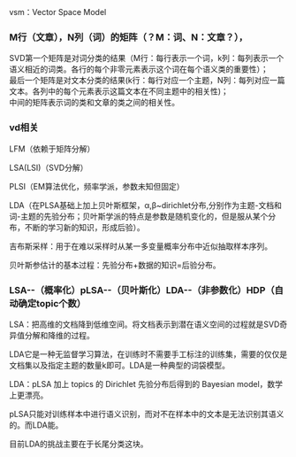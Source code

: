 vsm：Vector Space Model

### M行（文章），N列（词）的矩阵（？M：词、N：文章？）， 
SVD第一个矩阵是对词分类的结果（M行：每行表示一个词，k列：每列表示一个语义相近的词类。各行的每个非零元素表示这个词在每个语义类的重要性）；   
最后一个矩阵是对文本分类的结果(k行：每行对应一个主题，N列：每列对应一篇文本。各列中的每个元素表示这篇文本在不同主题中的相关性)；    
中间的矩阵表示词的类和文章的类之间的相关性。 

### vd相关
LFM（依赖于矩阵分解） 

LSA(LSI)（SVD分解） 

PLSI（EM算法优化，频率学派，参数未知但固定）

LDA（在PLSA基础上加上贝叶斯框架，α,β~dirichlet分布,分别作为主题-文档和词-主题的先验分布；贝叶斯学派的特点是参数是随机变化的，但是服从某个分布，不断的学习新的知识，形成后验）。 

吉布斯采样：用于在难以采样时从某一多变量概率分布中近似抽取样本序列。

贝叶斯参估计的基本过程：先验分布+数据的知识=后验分布。 


### LSA--（概率化）pLSA--（贝叶斯化）LDA--（非参数化）HDP（自动确定topic个数） 
LSA：把高维的文档降到低维空间。将文档表示到潜在语义空间的过程就是SVD奇异值分解和降维的过程。 

LDA它是一种无监督学习算法，在训练时不需要手工标注的训练集，需要的仅仅是文档集以及指定主题的数量k即可。LDA是一种典型的词袋模型。 

LDA：pLSA 加上 topics 的 Dirichlet 先验分布后得到的 Bayesian model，数学上更漂亮。 

pLSA只能对训练样本中进行语义识别，而对不在样本中的文本是无法识别其语义的。而LDA能。 

目前LDA的挑战主要在于长尾分类这块。 
